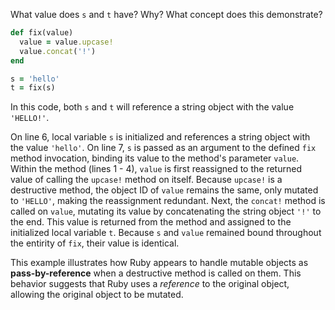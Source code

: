 What value does `s` and `t` have? Why? What concept does this demonstrate?
```Ruby
def fix(value)
  value = value.upcase!
  value.concat('!')
end

s = 'hello'
t = fix(s)
```
In this code, both `s` and `t` will reference a string object with the value `'HELLO!'`.

On line 6, local variable `s` is initialized and references a string object with the value `'hello'`. On line 7, `s` is passed as an argument to the defined `fix` method invocation, binding its value to the method's parameter `value`. Within the method (lines 1 - 4), `value` is first reassigned to the returned value of calling the `upcase!` method on itself. Because `upcase!` is a destructive method, the object ID of `value` remains the same, only mutated to `'HELLO'`, making the reassignment redundant. Next, the `concat!` method is called on `value`, mutating its value by concatenating the string object `'!'` to the end. This value is returned from the method and assigned to the initialized local variable `t`. Because `s` and `value` remained bound throughout the entirity of `fix`, their value is identical.

This example illustrates how Ruby appears to handle mutable objects as **pass-by-reference** when a destructive method is called on them. This behavior suggests that Ruby uses a *reference* to the original object, allowing the original object to be mutated.